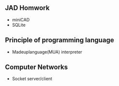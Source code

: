 ## JAD Homwork
* miniCAD
* SQLite

## Principle of programming language
* Madeuplanguage(MUA) interpreter

## Computer Networks
* Socket server/client
